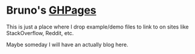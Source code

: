 # Bruno's [GHPages](https://pages.github.com/)

This is just a place where I drop example/demo files to link to on sites like StackOverflow, Reddit, etc.

Maybe someday I will have an actually blog here.
